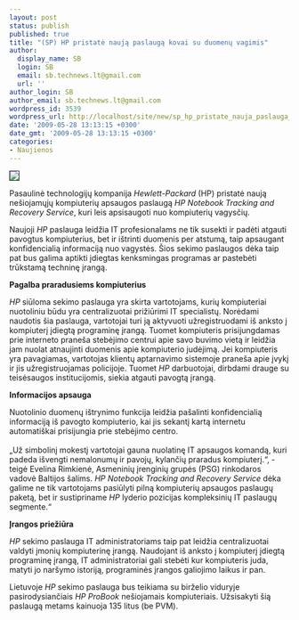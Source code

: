 ```yaml
---
layout: post
status: publish
published: true
title: "(SP) HP pristatė naują paslaugą kovai su duomenų vagimis"
author:
  display_name: SB
  login: SB
  email: sb.technews.lt@gmail.com
  url: ''
author_login: SB
author_email: sb.technews.lt@gmail.com
wordpress_id: 3539
wordpress_url: http://localhost/site/new/sp_hp_pristate_nauja_paslauga_kovai_su_duomenu_vagimis/
date: '2009-05-28 13:13:15 +0300'
date_gmt: '2009-05-28 13:13:15 +0300'
categories:
- Naujienos
---
```

<div class="imgright"><img src="http://tbn0.google.com/images?q=tbn:ui5cBtF-Eb0n6M:http://www.finalsense.com/news/image/laptop/hp-pavilion-dv2600-verve.jpg" border="1" /></div>
<p>Pasaulinė technologijų kompanija <i>Hewlett-Packard</i> (HP) pristatė naują nešiojamųjų kompiuterių apsaugos paslaugą <i>HP Notebook Tracking and Recovery Service</i>, kuri leis apsisaugoti nuo kompiuterių vagysčių.</p>
<p>Naujoji <i>HP</i> paslauga leidžia IT profesionalams ne tik susekti ir padėti atgauti pavogtus kompiuterius, bet ir ištrinti duomenis per atstumą, taip apsaugant konfidencialią informaciją nuo vagystės. Šios sekimo paslaugos dėka taip pat bus galima aptikti įdiegtas kenksmingas programas ar pastebėti trūkstamą techninę įrangą.</p>
<p><b>Pagalba praradusiems kompiuterius</b></p>
<p><i>HP</i> siūloma sekimo paslauga yra skirta vartotojams, kurių kompiuteriai nuotoliniu būdu yra centralizuotai prižiūrimi IT specialistų. Norėdami naudotis šia paslauga, vartotojai turi ją aktyvuoti užregistruodami iš anksto į kompiuterį įdiegtą programinę įrangą. Tuomet kompiuteris prisijungdamas prie interneto praneša stebėjimo centrui apie savo buvimo vietą ir leidžia jam nuolat atnaujinti duomenis apie kompiuterio judėjimą. Jei kompiuteris yra pavagiamas, vartotojas klientų aptarnavimo sistemoje praneša apie įvykį ir jis užregistruojamas policijoje. Tuomet <i>HP</i> darbuotojai, dirbdami drauge su teisėsaugos institucijomis, siekia atgauti pavogtą įrangą. </p>
<p><b>Informacijos apsauga</b></p>
<p>Nuotolinio duomenų ištrynimo funkcija leidžia pašalinti konfidencialią informaciją iš pavogto kompiuterio, kai jis sekantį kartą internetu automatiškai prisijungia prie stebėjimo centro.<br />
<br />„Už simbolinį mokestį vartotojai gauna nuolatinę IT apsaugos komandą, kuri padeda išvengti nemalonumų ir pavojų, kylančių praradus kompiuterį.“, - teigė Evelina Rimkienė, Asmeninių įrenginių grupės (PSG) rinkodaros vadovė Baltijos šalims. <i>HP Notebook Tracking and Recovery Service</i> dėka galime ne tik vartotojams pasiūlyti pilną kompiuterių apsaugos paslaugų paketą, bet ir sustipriname <i>HP</i> lyderio pozicijas kompleksinių IT paslaugų segmente.“ </p>
<p><b>Įrangos priežiūra</b></p>
<p><i>HP</i> sekimo paslauga IT administratoriams taip pat leidžia centralizuotai valdyti įmonių kompiuterinę įrangą. Naudojant iš anksto į kompiuterį įdiegtą programinę įrangą, IT administratoriai gali stebėti kur kompiuteris juda, matyti jo naršymo istoriją, programinės įrangos galiojimo laikus ir pan. </p>
<p>Lietuvoje <i>HP</i> sekimo paslauga bus teikiama su birželio viduryje pasirodysiančiais <i>HP ProBook</i> nešiojamais kompiuteriais. Užsisakyti šią paslaugą metams kainuoja 135 litus (be PVM).</p>
